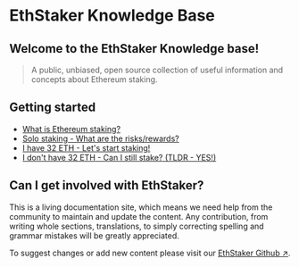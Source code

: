 # EthStaker Knowledge Base

## Welcome to the EthStaker Knowledge base!

> A public, unbiased, open source collection of useful information and concepts about Ethereum staking.

## Getting started

- [What is Ethereum staking?](what-is-eth-staking.md)
- [Solo staking - What are the risks/rewards?](solo-staking-risks-rewards.md)
- [I have 32 ETH - Let's start staking!](start-staking.md)
- [I don't have 32 ETH - Can I still stake? (TLDR - YES!)](pooled-staking.md)

## Can I get involved with EthStaker?

This is a living documentation site, which means we need help from the community to maintain and update the content. Any contribution, from writing whole sections, translations, to simply correcting spelling and grammar mistakes will be greatly appreciated.

To suggest changes or add new content please visit our [EthStaker Github ↗](https://github.com/Buttaa/ethstaker/blob/main/how-to-contribute.md).
